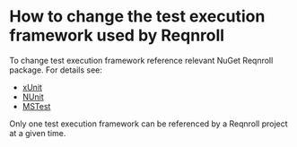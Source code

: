 # How to change the test execution framework used by Reqnroll

To change test execution framework reference relevant NuGet Reqnroll package. For details see:
* [xUnit](../integrations/xunit.md)
* [NUnit](../integrations/nunit.md)
* [MSTest](../integrations/mstest.md)

Only one  test execution framework can be referenced by a Reqnroll project at a given time.

